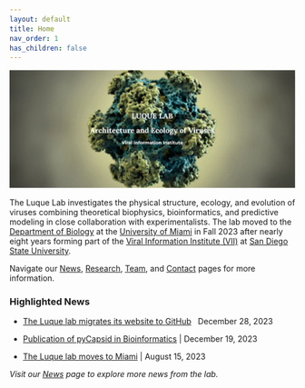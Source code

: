 ```yaml
---
layout: default
title: Home
nav_order: 1
has_children: false
---
```


![home_page](visuals/1_luquelab_homepage_2023-04-10.jpg)

The Luque Lab investigates the physical structure, ecology, and evolution of viruses combining theoretical biophysics, bioinformatics, and predictive modeling in close collaboration with experimentalists. The lab moved to the [Department of Biology](https://biology.as.miami.edu/) at the [University of Miami](https://welcome.miami.edu/) in Fall 2023 after nearly eight years forming part of the [Viral Information Institute (VII)](https://viralization.org/) at [San Diego State University](http://www.sdsu.edu/).

Navigate our [News](news.md), [Research](Research/index.md), [Team](Team/index.md), and [Contact](Contact/index.md) pages for more information.

### Highlighted News

+ [The Luque lab migrates its website to GitHub](News/index.md/#luque-lab-migrates-website-to-github-2023-12-28) &nbsp; December 28, 2023

+ [Publication of pyCapsid in Bioinformatics](News/index.md/#publication-of-pycapsid-in-bioinformatics-2023-12-19) | December 19, 2023

+ [The Luque lab moves to Miami](News/index.md/#luque-lab-moves-to-miami-2023-08-15) | August 15, 2023

*Visit our [News](news.md) page to explore more news from the lab.*

